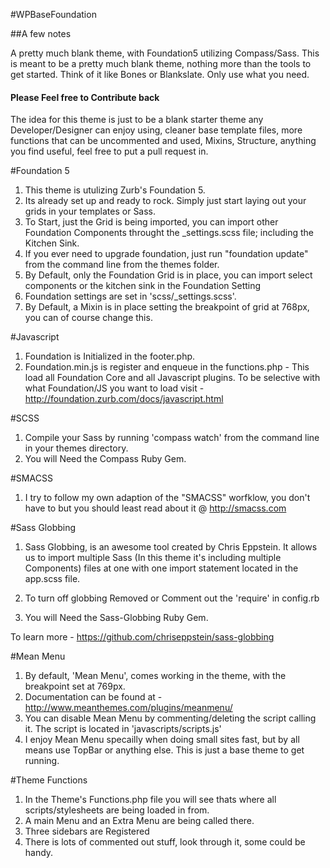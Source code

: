 #WPBaseFoundation

##A few notes

A pretty much blank theme, with Foundation5 utilizing Compass/Sass. This is meant to be a pretty much blank theme, nothing more than the tools to get started. Think of it like Bones or Blankslate. Only use what you need.

#### Please Feel free to Contribute back
The idea for this theme is just to be a blank starter theme any Developer/Designer can enjoy using, cleaner base template files, more functions that can be uncommented and used, Mixins, Structure, anything you find useful, feel free to put a pull request in.

#Foundation 5

1. This theme is utulizing Zurb's Foundation 5. 
2. Its already set up and ready to rock. Simply just start laying out your grids in your templates or Sass.
3. To Start, just the Grid is being imported, you can import other Foundation Components throught the _settings.scss file; including the Kitchen Sink.
4. If you ever need to upgrade foundation, just run "foundation update" from the command line from the themes folder.
5. By Default, only the Foundation Grid is in place, you can import select components or the kitchen sink in the Foundation Setting
6. Foundation settings are set in 'scss/_settings.scss'.
7. By Default, a Mixin is in place setting the breakpoint of grid at 768px, you can of course change this.

#Javascript

1. Foundation is Initialized in the footer.php.
2. Foundation.min.js is register and enqueue in the functions.php - This load all Foundation Core and all Javascript plugins. To be selective with what Foundation/JS you want to load visit - http://foundation.zurb.com/docs/javascript.html

#SCSS

1. Compile your Sass by running 'compass watch' from the command line in your themes directory.
2. You will Need the Compass Ruby Gem.

#SMACSS
1. I try to follow my own adaption of the "SMACSS" worfklow, you don't have to but you should least read about it @ http://smacss.com

#Sass Globbing

1. Sass Globbing, is an awesome tool created by Chris Eppstein.
It allows us to import multiple Sass (In this theme it's including multiple Components) files at one with one import statement located in the app.scss file.

2. To turn off globbing Removed or Comment out the 'require' in config.rb

3. You will Need the Sass-Globbing Ruby Gem.

To learn more - https://github.com/chriseppstein/sass-globbing

#Mean Menu

1. By default, 'Mean Menu', comes working in the theme, with the breakpoint set at 769px.
2. Documentation can be found at - http://www.meanthemes.com/plugins/meanmenu/
3. You can disable Mean Menu by commenting/deleting the script calling it. The script is located in 'javascripts/scripts.js'
4. I enjoy Mean Menu specailly when doing small sites fast, but by all means use TopBar or anything else. This is just a base theme to get running. 

#Theme Functions

1. In the Theme's Functions.php file you will see thats where all scripts/stylesheets are being loaded in from. 
2. A main Menu and an Extra Menu are being called there.
3. Three sidebars are Registered
4. There is lots of commented out stuff, look through it, some could be handy. 

